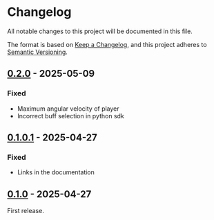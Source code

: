 # Changelog

All notable changes to this project will be documented in this file.

The format is based on [Keep a Changelog](https://keepachangelog.com/en/1.0.0/),
and this project adheres to [Semantic Versioning](https://semver.org/spec/v2.0.0.html).

## [0.2.0] - 2025-05-09

### Fixed

- Maximum angular velocity of player
- Incorrect buff selection in python sdk

## [0.1.0.1] - 2025-04-27

### Fixed

- Links in the documentation

## [0.1.0] - 2025-04-27

First release.

[0.2.0]: https://github.com/thuasta/thuai-8/compare/v0.1.0.1...v0.2.0
[0.1.0.1]: https://github.com/thuasta/thuai-8/compare/v0.1.0...v0.1.0.1
[0.1.0]: https://github.com/thuasta/thuai-8/releases/tag/v0.1.0
